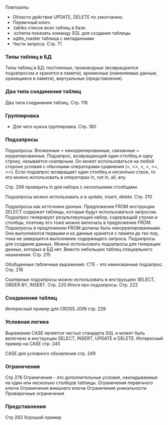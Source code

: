 Повторить:
* Области действия UPDATE, DELETE по умолчанию.
* Первичный ключ. 
* .tables список всех таблиц в базе. 
* .schema показать команду SQL для создания таблицы.
* sqlite_master таблица с метаданными 
* Части запроса. Стр. 71

### Типы таблиц в БД
Типы таблиц в БД: постоянные, производные (возвращаются подзапросом и хранятся в памяти), временные (изменяемые данные, хранящиеся в памяти), виртуальные (представления).

### Два типа соединения таблиц
Два типа соединения таблиц. Стр. 119.

### Группировка
* Для чего нужна группировка. Стр. 180

### Подзапросы
Подзапросы. Вложенные = некоррелированные, связанные = коррелированные.
Подзапрос, возвращающий один столбец и одну строку, называется скалярным.
Он может использоваться на любой стороне условия с обычными операторами сравнения (=, <>, <, >, <=, >=).
Если подзапрос возвращает один столбец и несколько строк, то его можно использовать в операторах in, not in, all, any.

Стр. 206 проверить in для набора с несколькими столбцами.

Подзапросы можно использовать и в update, insert, delete. Стр. 210

Подзапросы как источники данных. Предложение FROM инструкции SELECT содержит таблицы, которые будут использоваться запросом. Подзапрос генерирует результирующий набор, содержащий строки и столбцы, поэтому его тоже можно включать в предложение FROM. Подзапросы в предложении FROM должны быть некоррелированными. Они выполняются первыми и их данные хранятся с памяти до тех пор, пока не завершится выполнение содержащего запроса.
Подзапросы для создания данных. Можно использовать подзапросы для генерации данных, которых в БД нет. Вместо небольших таблиц специального назначения. Стр. 215

Обобщенные табличные выражения. CTE - это именованные подзапрос. Стр. 218

Скалярные подзапросы можно использовать в инструкциях SELECT, ORDER BY, INSERT. Стр. 220
Итоги про подзапросы. Стр. 222

### Соединения таблиц
Интересный пример для CROSS JOIN стр. 229

### Условная логика
Выражение CASE является частью стандарта SQL и может быть включено в инструкции SELECT, INSERT, UPDATE и DELETE.
Интересный пример на CASE стр. 245

CASE для условного обновления стр. 249

### Ограничения
Стр 276 Ограничения - это дополнительные условия, накладываемые на один или несколько столбцов таблицы.
Ограничения первичного ключа
Ограничения внешнего ключа
Ограничения уникальности
Проверочные ограничения

### Представления
Стр 283 Хороший пример
